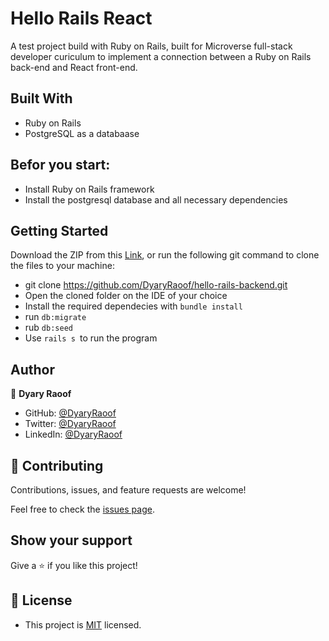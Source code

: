 # Hello Rails React

A test project build with Ruby on Rails, built for Microverse full-stack developer curiculum to implement a connection between a Ruby on Rails back-end and React front-end.

## Built With

- Ruby on Rails
- PostgreSQL as a databaase

## Befor you start:
- Install Ruby on Rails framework
- Install the postgresql database and all necessary dependencies 

## Getting Started

Download the ZIP from this [Link](https://github.com/DyaryRaoof/hello-rails-backend.git), or run the following git command to clone the files to your machine:

- git clone https://github.com/DyaryRaoof/hello-rails-backend.git
- Open the cloned folder on the IDE of your choice
- Install the required dependecies with `bundle install`
- run `db:migrate`
- rub `db:seed`
- Use `rails s `to run the program


## Author

👤 **Dyary Raoof**
- GitHub: [@DyaryRaoof](https://github.com/DyaryRaoof)
- Twitter: [@DyaryRaoof](https://twitter.com/DyaryRaoof)
- LinkedIn: [@DyaryRaoof](https://linkedin.com/in/DyaryRaoof)


## 🤝 Contributing

Contributions, issues, and feature requests are welcome!

Feel free to check the [issues page](https://github.com/DyaryRaoof/hello-rails-backend/issues).

## Show your support

Give a ⭐️ if you like this project!

## 📝 License
- This project is [MIT](./MIT.md) licensed.
